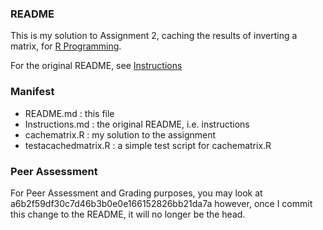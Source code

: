 ### README

This is my solution to Assignment 2, 
caching the results of inverting a matrix,
for [R Programming](https://www.coursera.org/course/rprog).

For the original README, see [Instructions](Instructions.md)

### Manifest 

 * README.md : this file
 * Instructions.md : the original README, i.e. instructions
 * cachematrix.R : my solution to the assignment
 * testacachedmatrix.R : a simple test script for cachematrix.R


### Peer Assessment

For Peer Assessment and Grading purposes,
you may look at a6b2f59df30c7d46b3b0e0e166152826bb21da7a 
however, once I commit this change to the README,
it will no longer be the head.

